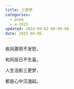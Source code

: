 ```yaml
---
title: 三更梦
categories:
  - poem
  - a-2015
updated: 2024-09-02 00:00:00
date: 2015-04-05
---
```


疾风骤雨不发怒，

和风丽日不生喜。

人生泡影三更梦，

都是心中沉渣起。‌